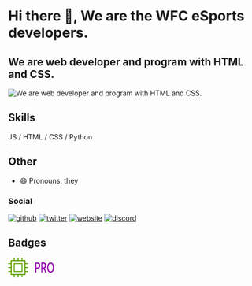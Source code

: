 # Hi there 👋, We are the WFC eSports developers.
## We are web developer and program with HTML and CSS.
![We are web developer and program with HTML and CSS.](https://wfc-esports-official.github.io/ics/50ED103F-07B3-44C5-845D-5061A30B150D.jpeg)

## Skills

JS / HTML / CSS / Python

## Other

- 😄 Pronouns: they 

### Social

[<img src='https://cdn.jsdelivr.net/npm/simple-icons@3.0.1/icons/github.svg' alt='github' height='40'>](https://github.com/Noobert027)  [<img src='https://cdn.jsdelivr.net/npm/simple-icons@3.0.1/icons/twitter.svg' alt='twitter' height='40'>](https://twitter.com/ragr078)  [<img src='https://cdn.jsdelivr.net/npm/simple-icons@3.0.1/icons/icloud.svg' alt='website' height='40'>](https://wfc-esports-official.github.io/index.html)  [<img src='https://cdn.jsdelivr.net/npm/simple-icons@3.0.1/icons/discord.svg' alt='discord' height='40'>](https://discord.gg/pztJ8cTMxt)  

## Badges

<a href='https://docs.github.com/en/developers'><img src='https://raw.githubusercontent.com/acervenky/animated-github-badges/master/assets/devbadge.gif' width='40' height='40'></a> <a href='https://github.com/pricing'><img src='https://raw.githubusercontent.com/acervenky/animated-github-badges/master/assets/pro.gif' width='40' height='40'></a> 
